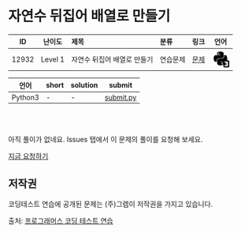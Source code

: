 # 자연수 뒤집어 배열로 만들기

| ID | 난이도 | 제목 | 분류 | 링크 | 언어 |
| -- | ---- | :-- | :-- | --- | --- |
| 12932 | Level 1 | 자연수 뒤집어 배열로 만들기 | 연습문제 | [문제](https://programmers.co.kr/learn/courses/30/lessons/12932) | [![python3](/assets/python3.svg)](submit.py) |

| 언어 | short | solution | submit |
| --- | ----- | -------- | ------ |
| Python3 | - | - | [submit.py](submit.py) |

<br>
<br>

아직 풀이가 없네요. Issues 탭에서 이 문제의 풀이를 요청해 보세요.

[지금 요청하기](https://github.com/yuneg11/Programmers-Solutions/issues/new?body=%2212932%3A+%EC%9E%90%EC%97%B0%EC%88%98+%EB%92%A4%EC%A7%91%EC%96%B4+%EB%B0%B0%EC%97%B4%EB%A1%9C+%EB%A7%8C%EB%93%A4%EA%B8%B0%22+%EB%AC%B8%EC%A0%9C%EC%97%90+%EB%8C%80%ED%95%9C+%ED%92%80%EC%9D%B4%EB%A5%BC+%EC%9E%91%EC%84%B1%ED%95%B4+%EC%A3%BC%EC%84%B8%EC%9A%94%21%0A%ED%8A%B9%ED%9E%88+%EB%8B%A4%EC%9D%8C+%EB%82%B4%EC%9A%A9%EC%97%90+%EB%8C%80%ED%95%B4+%EC%84%A4%EB%AA%85%ED%95%B4+%EC%A3%BC%EC%84%B8%EC%9A%94.%0A+-+&title=%5B%ED%92%80%EC%9D%B4%EC%9A%94%EC%B2%AD%5D+12932+-+%EC%9E%90%EC%97%B0%EC%88%98+%EB%92%A4%EC%A7%91%EC%96%B4+%EB%B0%B0%EC%97%B4%EB%A1%9C+%EB%A7%8C%EB%93%A4%EA%B8%B0&labels=Request)


## 저작권

코딩테스트 연습에 공개된 문제는 (주)그렙이 저작권을 가지고 있습니다.

출처: [프로그래머스 코딩 테스트 연습](https://programmers.co.kr/learn/challenges)
